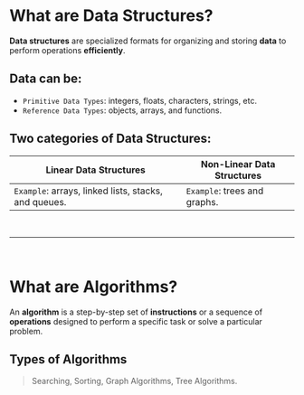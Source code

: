 # What are Data Structures?
**Data structures** are specialized formats for organizing and storing **data** to perform operations **efficiently**.

## Data can be:
* `Primitive Data Types`: integers, floats, characters, strings, etc.
* `Reference Data Types`: objects, arrays, and functions.

## Two categories of Data Structures:
| Linear Data Structures | Non-Linear Data Structures |
| ---------------------- | -------------------------- |
|`Example`: arrays, linked lists, stacks, and queues. | `Example`: trees and graphs. |

<br /><hr /><br />

# What are Algorithms?
An **algorithm** is a step-by-step set of **instructions** or a sequence of **operations** designed to perform a specific task or solve a particular problem.

## Types of Algorithms
> Searching, Sorting, Graph Algorithms, Tree Algorithms.
